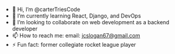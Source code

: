 - 👋 Hi, I’m @carterTriesCode
- 🌱 I’m currently learning React, Django, and DevOps
- 💞️ I’m looking to collaborate on web development as a backend developer
- 📫 How to reach me:
    email: jcslogan67@gmail.com
- ⚡ Fun fact: former collegiate rocket league player

